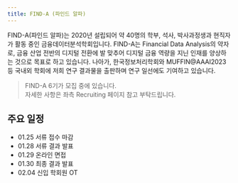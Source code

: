 ```yaml
---
title: FIND-A (파인드 알파)
---
```


FIND-A(파인드 알파)는 2020년 설립되어 약 40명의 학부, 석사, 박사과정생과 현직자가 활동 중인 금융데이터분석학회입니다. FIND-A는 Financial Data Analysis의 약자로, 금융 산업 전반의 디지털 전환에 발 맞추어 디지털 금융 역량을 지닌 인재를 양상하는 것으로 목표로 하고 있습니다. 나아가, 한국정보처리학회와 MUFFIN@AAAI2023 등 국내외 학회에 저희 연구 결과물을 출판하며 연구 일선에도 기여하고 있습니다. 

> FIND-A 6기가 모집 중에 있습니다.   
자세한 사항은 좌측 Recruiting 페이지 참고 부탁드립니다.   

## 주요 일정
  - 01.25 서류 접수 마감
  - 01.28 서류 결과 발표
  - 01.29 온라인 면접 
  - 01.30 최종 결과 발표
  - 02.04 신입 학회원 OT
